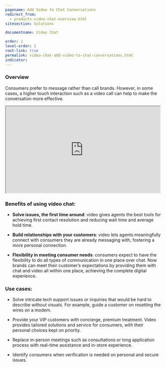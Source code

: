 ```yaml
---
pagename: Add Video to Chat Conversations
redirect_from:
  - products-video-chat-overview.html
sitesection: Solutions

documentname: Video Chat

order: 1
level-order: 1
root-link: true
permalink: video-chat-add-video-to-chat-conversations.html
indicator:
---
```


### Overview

Consumers prefer to message rather than call brands.  However, in some cases, a higher touch interaction such as a video call can help to make the conversation more effective.  
<iframe src="https://www.youtube.com/embed/wV9ecP0n7d4" allowfullscreen webkitallowfullscreen mozallowfullscreen height="280" width="500"></iframe>

### Benefits of using video chat:

* **Solve issues, the first time around**: video gives agents the best tools for achieving first contact resolution and reducing wait time and average hold time. 

* **Build relationships with your customers**: video lets agents meaningfully connect with consumers they are already messaging with, fostering a more personal connection.

* **Flexibility in meeting consumer needs**: consumers expect to have the flexibility to do all types of communication in one place over chat. Now brands can meet their customer’s expectations by providing them with chat and video all within one place, achieving the complete digital experience.

### Use cases:

* Solve intricate tech support issues or inquiries that would be hard to describe without visuals. For example, guide a customer on resetting the wires on a modem. 

* Provide your VIP customers with concierge, premium treatment. 
Video provides tailored solutions and service for consumers, with their personal choices kept on priority.  

* Replace in-person meetings such as consultations or long application process with real-time assistance and in-store experience.

* Identify consumers when verification is needed on personal and secure issues.

